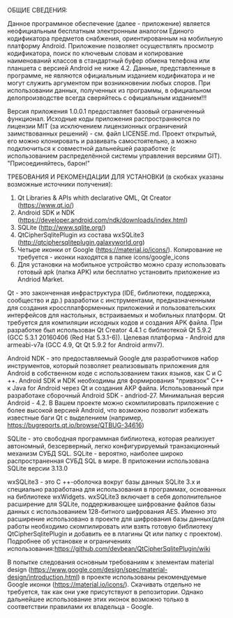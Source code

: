 ОБЩИЕ СВЕДЕНИЯ:

Данное программное обеспечение (далее - приложение) является неофициальным бесплатным электронным аналогом Единого кодификатора предметов снабжения, ориентированным на мобильную платформу Android. Приложение позволяет осуществлять просмотр кодификатора, поиск по ключевым словам и копирование наименований классов в стандартный буфер обмена телефона или планшета с версией Android не ниже 4.2. Данные, представленные в программе, не являются официальным изданием кодификатора и не могут служить аргументом при возникновении любых споров. При использовании данных, полученных из программы, в официальном делопроизводстве всегда сверяйтесь с официальным изданием!!!

Версия приложения 1.0.0.1 предоставляет базовый ограниченный функционал. Исходные коды приложения распространяются по лицензии MIT (за исключением лицензионных ограничений заимствованных решений) - см. файл LICENSE.md. Проект открытый, его можно клонировать и развивать самостоятельно, а можно подключиться к совместной дальнейшей разработке (c использованием распределённой системы управления версиями GIT). "Присоединяйтесь, барон!"



ТРЕБОВАНИЯ И РЕКОМЕНДАЦИИ ДЛЯ УСТАНОВКИ (в скобках указаны возможные источники получения):

1. Qt Libraries & APIs whith declarative QML, Qt Creator (https://www.qt.io/)
2. Android SDK и NDK (https://developer.android.com/ndk/downloads/index.html)
3. SQLite (http://www.sqlite.org/)
4. QtCipherSqlitePlugin из состава wxSQLite3 (http://qtciphersqliteplugin.galaxyworld.org)
5. Четыре иконки от Google (https://material.io/icons/). Копирование не требуется - иконки находятся в папке icons/google_icons
6. Для установки на мобильное устройство можно сразу использовать готовый apk (папка APK) или бесплатно установить приложение из Andriod Market.



Qt - это законченная инфраструктура (IDE, библиотеки, поддержка, сообщество и др.) разработки с инструментами, предназначенными для создания кроссплатформенных приложений и пользовательских интерфейсов для настольных, встраиваемых и мобильных платформ. Qt требуется для компиляции исходных кодов и создания APK файла. При разработке был использован Qt Creator 4.4.1 с библиотекой Qt 5.9.2 (GCC 5.3.1 20160406 (Red Hat 5.3.1-6)). Целевая платформа - Android для armeabi-v7a (GCC 4.9, Qt Qt 5.9.2 for Android armv7). 


Android NDK - это предоставляемый Google для разработчиков набор инструментов, который позволяет реализовывать приложения для Android в собственном коде с использованием таких языков, как C и C ++. Android SDK и NDK необходимы для формирования "привязок" С++ к Java for Android через Qt и создания AKP файла. Использованный при разработаке сборочный Android SDK - andriod-27. Минимальная версия Android - 4.2. В Вашем проекте можно скомпилировать приложение с более высокой версией Android, что возможно позволит избежать известные баги Qt с выделением (например, https://bugreports.qt.io/browse/QTBUG-34616)


SQLite - это свободная программная библиотека, которая реализует автономный, безсерверный, легко конфигурируемый транзакционный механизм СУБД SQL. SQLite - вероятно, наиболее широко распространенная  СУБД SQL в мире. В приложении использована SQLite версии 3.13.0


wxSQLite3 - это C ++-оболочка вокруг базы данных SQLite 3.x и специально разработана для использования в программах, основанных на библиотеке wxWidgets. wxSQLite3 включает в себя дополнительное расширение для SQLite, поддерживающее шифрование файлов базы данных с использованием 128-битного шифрования AES. Именно это расширение использовано в проекте для шифрования базы данных(для работы необходимо скомпилировать или взять готовую библиотеку QtCipherSqlitePlugin и добавить ее в плагины Qt или папку с проектом). Подробнее об установке и ограничениях использования:https://github.com/devbean/QtCipherSqlitePlugin/wiki


В попытке следования основным требованиям к элементам material design (https://www.google.com/design/spec/material-design/introduction.html) в проекте использованы рекомендуемые Google иконки (https://material.io/icons/). Скачивать отдельно не требуется, так как они уже присутствуют в репозитории. Однако дальнейшее использование этих иконок возможно только в соответствии правилами их владельца - Google.
